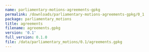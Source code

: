 ```yaml
---
name: parliamentary-motions-agreements-gpkg
permalink: /downloads/parliamentary-motions-agreements-gpkg/0_1
package: parliamentary_motions
title: agreements
filename: agreements.gpkg
version: '0.1'
full_version: 0.1.0
file: /data/parliamentary_motions/0.1/agreements.gpkg
---
```

